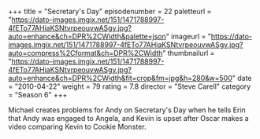 +++
title = "Secretary's Day"
episodenumber = 22
paletteurl = "https://dato-images.imgix.net/151/1471788997-4fETo77AHiaKSNtvrpeouvwASgv.jpg?auto=enhance&ch=DPR%2CWidth&palette=json"
imageurl = "https://dato-images.imgix.net/151/1471788997-4fETo77AHiaKSNtvrpeouvwASgv.jpg?auto=compress%2Cformat&ch=DPR%2CWidth"
thumbnailurl = "https://dato-images.imgix.net/151/1471788997-4fETo77AHiaKSNtvrpeouvwASgv.jpg?auto=enhance&ch=DPR%2CWidth&fit=crop&fm=jpg&h=280&w=500"
date = "2010-04-22"
weight = 79
rating = 7.8
director = "Steve Carell"
category = "Season 6"
+++

Michael creates problems for Andy on Secretary's Day when he tells Erin that Andy was engaged to Angela, and Kevin is upset after Oscar makes a video comparing Kevin to Cookie Monster.